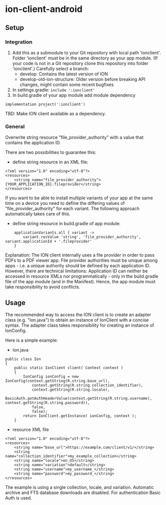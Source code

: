 # ion-client-android

## Setup

### Integration

1. Add this as a submodule to your Git repository with local path 'ionclient'. Folder 'ionclient' must be in the same directory as your app module. (If your code is not in a Git repository clone this repository into folder 'ionclient'.)
   Carefully select a branch:
    - develop: Contains the latest version of ION
    - develop-old-ion-structure: Older version before breaking API changes, might contain some recent bugfixes
1. In settings.gradle: `include ':ionclient'`
1. In build.gradle of your app module add module dependency 
```
implementation project(':ionclient')
``` 

TBD: Make ION client available as a dependency.

### General

Overwrite string resource "file_provider_authority" with a value that contains the application ID.

There are two possibilities to guarantee this:

- define string resource in an XML file:
```
<?xml version="1.0" encoding="utf-8"?>
<resources>
    <string name="file_provider_authority">{YOUR_APPLICATION_ID}.fileprovider</string>
</resources>
```
If you want to be able to install multiple variants of your app at the same time on a device you need to define the differing values of "file_provider_authority" for each variant.
The following approach automatically takes care of this.

- define string resource in build.gradle of app module: 
```
    applicationVariants.all { variant ->
        variant.resValue 'string', 'file_provider_authority', variant.applicationId + '.fileprovider'
    }
```

Explanation: The ION client internally uses a file provider in order to pass PDFs to a PDF viewer app. File provider authorities must be unique among apps - i.e. a unique authority should be defined by each application ID.
However, there are technical limitations: Application ID can neither be accessed in resource XMLs nor programmatically - only in the build.gradle file of the app module (and in the Manifest).
Hence, the app module must take responsibility to avoid conflicts.  


## Usage

The recommended way to access the ION client is to create an adapter class (e.g. "Ion.java") to obtain an instance of IonClient with a concise syntax. The adapter class takes responsibility for creating an instance of IonConfig.

Here is a simple example:

- Ion.java
```
public class Ion
{
	public static IonClient client( Context context )
	{
		IonConfig ionConfig = new IonConfig(context.getString(R.string.base_url),
            context.getString(R.string.collection_identifier),
            context.getString(R.string.locale),
            BasicAuth.getAuthHeaderValue(context.getString(R.string.username), context.getString(R.string.password)),
            false,
            false);
        return IonClient.getInstance( ionConfig, context );
	}
```
- resource XML file
```
<?xml version="1.0" encoding="utf-8"?>
<resources>
    <string name="base_url">https://example.com/client/v1/</string>
    <string name="collection_identifier">my_example_collection</string>
    <string name="locale">en_US</string>
    <string name="variation">default</string>
    <string name="username">my_username_</string>
    <string name="password">my_password_</string>
</resources>
```

 The example is using a single collection, locale, and variation. Automatic archive and FTS database downloads are disabled. For authentication Basic Auth is used.
